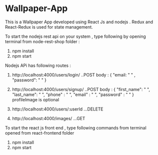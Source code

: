 # Wallpaper-App
This is a Wallpaper App developed using React Js and nodejs . Redux and React-Redux is used for state management.

To start the nodejs rest api on your system , type following by opening terminal from node-rest-shop folder :
1) npm install   
2) npm start

Nodejs APi has following routes : 
1) http://localhost:4000/users/login/   ..POST
    body : {
              "email: " " ,
              "password": " "
           }   

2) http://localhost:4000/users/signup/    ..POST
    body : {
              "first_name": " ",
              "last_name": " ",
              "phone" : " ",
              "email" : " ",
              "password" : " "
            }
            profileImage is optional
  
3) http://localhost:4000/users/:userId    ...DELETE

4) http://localhost:4000/images/       ...GET

To start the react js front end , type following commands from terminal opened from react-frontend folder
1) npm install
2) npm start


